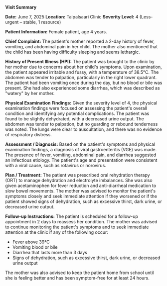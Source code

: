**Visit Summary**

**Date:** June 7, 2025
**Location:** Taipalsaari Clinic
**Severity Level:** 4 (Less-urgent – stable, 1 resource)

**Patient Information:**
Female patient, age 4 years.

**Chief Complaint:**
The patient's mother reported a 2-day history of fever, vomiting, and abdominal pain in her child. The mother also mentioned that the child has been having difficulty sleeping and seems lethargic.

**History of Present Illness (HPI):**
The patient was brought to the clinic by her mother due to concerns about her child's symptoms. Upon examination, the patient appeared irritable and fussy, with a temperature of 38.5°C. The abdomen was tender to palpation, particularly in the right lower quadrant. The patient had been vomiting once during the day, but no blood or bile was present. She had also experienced some diarrhea, which was described as "watery" by her mother.

**Physical Examination Findings:**
Given the severity level of 4, the physical examination findings were focused on assessing the patient's overall condition and identifying any potential complications. The patient was found to be slightly dehydrated, with a decreased urine output. The abdomen was tender to palpation, but no guarding or rebound tenderness was noted. The lungs were clear to auscultation, and there was no evidence of respiratory distress.

**Assessment / Diagnosis:**
Based on the patient's symptoms and physical examination findings, a diagnosis of viral gastroenteritis (VGE) was made. The presence of fever, vomiting, abdominal pain, and diarrhea suggested an infectious etiology. The patient's age and presentation were consistent with a viral cause, such as rotavirus or norovirus.

**Plan / Treatment:**
The patient was prescribed oral rehydration therapy (ORT) to manage dehydration and electrolyte imbalances. She was also given acetaminophen for fever reduction and anti-diarrheal medication to slow bowel movements. The mother was advised to monitor the patient's symptoms closely and seek immediate attention if they worsened or if the patient showed signs of dehydration, such as excessive thirst, dark urine, or decreased urine output.

**Follow-up Instructions:**
The patient is scheduled for a follow-up appointment in 2 days to reassess her condition. The mother was advised to continue monitoring the patient's symptoms and to seek immediate attention at the clinic if any of the following occur:

* Fever above 39°C
* Vomiting blood or bile
* Diarrhea that lasts more than 3 days
* Signs of dehydration, such as excessive thirst, dark urine, or decreased urine output

The mother was also advised to keep the patient home from school until she is feeling better and has been symptom-free for at least 24 hours.